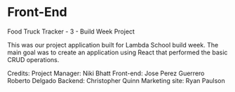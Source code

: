 # Front-End
Food Truck Tracker - 3 - Build Week Project 

This was our project application built for Lambda School build week. The main goal was to create an application using React that performed the basic CRUD
operations. 

Credits:
Project Manager:
Niki Bhatt
Front-end:
Jose Perez Guerrero
Roberto Delgado
Backend:
Christopher Quinn
Marketing site:
Ryan Paulson
